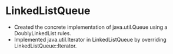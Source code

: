 # LinkedListQueue

- Created the concrete implementation of java.util.Queue using a DoublyLinkedList rules. 
- Implemented java.util.Iterator in LinkedListQueue by overriding LinkedListQueue::Iterator.
